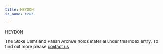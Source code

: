 ```yaml
---
title: HEYDON
is_name: true

---
```


HEYDON


The Stoke Climsland Parish Archive holds material under this index entry. To find out more please [contact us](/contact/)

